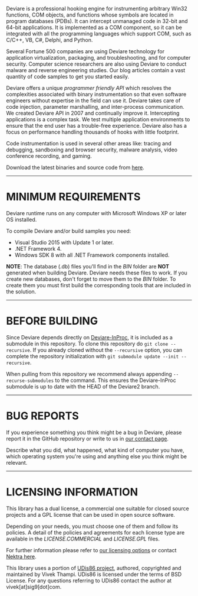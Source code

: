 Deviare is a professional hooking engine for instrumenting arbitrary Win32
functions, COM objects, and functions whose symbols are located in program
databases (PDBs). It can intercept unmanaged code in 32-bit and 64-bit
applications. It is implemented as a COM component, so it can be integrated
with all the programming languages which support COM, such as C/C++, VB, C#,
Delphi, and Python.

Several Fortune 500 companies are using Deviare technology for application
virtualization, packaging, and troubleshooting, and for computer security.
Computer science researchers are also using Deviare to conduct malware and
reverse engineering studies. Our blog articles contain a vast quantity of
code samples to get you started easily.

Deviare offers a unique *programmer friendly API* which resolves the
complexities associated with binary instrumentation so that even software
engineers without expertise in the field can use it. Deviare takes care of
code injection, parameter marshalling, and inter-process communication. We
created Deviare API in 2007 and continually improve it. Intercepting
applications is a complex task. We test multiple application environments to
ensure that the end user has a trouble-free experience. Deviare also has a
focus on performance handling thousands of hooks with little footprint.

Code instrumentation is used in several other areas like: tracing and
debugging, sandboxing and browser security, malware analysis, video
conference recording, and gaming.

Download the latest binaries and source code from
[here](https://github.com/nektra/Deviare2/releases).


----------------------
# MINIMUM REQUIREMENTS

Deviare runtime runs on any computer with Microsoft Windows XP or later OS
installed.

To compile Deviare and/or build samples you need:

- Visual Studio 2015 with Update 1 or later.
- .NET Framework 4.
- Windows SDK 8 with all .NET Framework components installed.


**NOTE**: The database (.db) files you'll find in the *BIN* folder are **NOT**
generated when building Deviare. Deviare needs these files to work. If you
create new databases, don't forget to move them to the *BIN* folder.
To create them you must first build the corresponding tools that are
included in the solution.


-------------
# BEFORE BUILDING

Since Deviare depends directly on [Deviare-InProc][Deviare InProc github], it is
included as a submodule in this repository. To clone this repository do
`git clone --recursive`. If you already cloned without the `--recursive` option,
you can complete the repository initialization with `git submodule update --init --recursive`.

When pulling from this repository we recommend always appending `--recurse-submodules` to
the command. This ensures the Deviare-InProc submodule is up to date with the HEAD of the Deviare2 branch.

-------------
# BUG REPORTS

If you experience something you think might be a bug in Deviare, please
report it in the GitHub repository or write to us in [our contact page][Nektra contact].

Describe what you did, what happened, what kind of computer you have,
which operating system you're using and anything else you think might
be relevant.


-----------------------
# LICENSING INFORMATION

This library has a dual license, a commercial one suitable for closed source
projects and a GPL license that can be used in open source software.

Depending on your needs, you must choose one of them and follow its policies.
A detail of the policies and agreements for each license type are available in
the *LICENSE.COMMERCIAL* and *LICENSE.GPL* files.

For further information please refer to [our licensing options][Deviare homepage] or
contact [Nektra here][Nektra contact].

This library uses a portion of [UDis86 project][UDis86 link], authored, 
copyrighted and maintained by Vivek Thampi. UDis86 is licensed under
the terms of BSD License. For any questions referring to UDis86 contact the
author at vivek[at]sig9[dot]com.

[UDis86 link]: http://udis86.sourceforge.net/
[Nektra contact]: http://www.nektra.com/contact/
[Deviare homepage]: http://www.nektra.com/products/deviare-api-hook-windows/
[Deviare InProc github]: https://github.com/nektra/Deviare-InProc